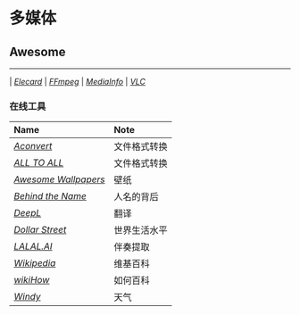 # 多媒体

## Awesome
---

| [*Elecard*](https://elecard.com/ "一款视频分析工具")
| [*FFmpeg*](https://ffmpeg.org/)
| [*MediaInfo*](https://mediaarea.net/MediaInfo "一款视频格式分析工具")
| [*VLC*](https://videolan.org/ "一款媒体播放器")

### 在线工具

| Name                                                        | Note |
|:----------------------------------------------------------- |:---- |
| [*Aconvert*](https://www.aconvert.com/)                     | 文件格式转换
| [*ALL TO ALL*](https://www.alltoall.net/)                   | 文件格式转换
| [*Awesome Wallpapers*](https://wallhaven.cc/)               | 壁纸
| [*Behind the Name*](https://www.behindthename.com/)         | 人名的背后
| [*DeepL*](https://www.deepl.com/translator)                 | 翻译
| [*Dollar Street*](https://www.gapminder.org/dollar-street/) | 世界生活水平
| [*LALAL.AI*](https://www.lalal.ai/)                         | 伴奏提取
| [*Wikipedia*](https://www.wikipedia.org/)                   | 维基百科
| [*wikiHow*](https://www.wikihow.com/)                       | 如何百科
| [*Windy*](https://www.windy.com/)                           | 天气
